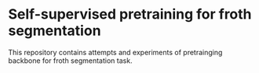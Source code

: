 # Self-supervised pretraining for froth segmentation

This repository contains attempts and experiments of pretrainging backbone for
froth segmentation task.
